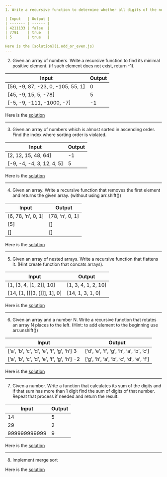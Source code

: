 ```yaml
---
1. Write a recursive function to determine whether all digits of the number are odd or not.

| Input   | Output |
| ------- | ------ |
| 4211133 | false  |
| 7791    | true   |
| 5       | true   |

Here is the [solution](1.odd_or_even.js)
---
```


2. Given an array of numbers. Write a recursive function to find its minimal positive
   element. (if such element does not exist, return -1).

| Input                             | Output |
| --------------------------------- | ------ |
| [56, -9, 87, -23, 0, -105, 55, 1] | 0      |
| [45, -9, 15, 5, -78]              | 5      |
| [-5, -9, -111, -1000, -7]         | -1     |

Here is the [solution](2.minimum_positive.js)

---

3. Given an array of numbers which is almost sorted in ascending order. Find the index
   where sorting order is violated.

| Input                     | Output |
| ------------------------- | ------ |
| [2, 12, 15, 48, 64]       | -1     |
| [-9, -4, -4, 3, 12, 4, 5] | 5      |

Here is the [solution](3.ascending.js)

---

4. Given an array. Write a recursive function that removes the first element and returns the
   given array. (without using arr.shift())

| Input              | Output          |
| ------------------ | --------------- |
| [6, 78, ‘n’, 0, 1] | [78, ‘n’, 0, 1] |
| [5]                | []              |
| []                 | []              |

Here is the [solution](4.shift.js)

---

5. Given an array of nested arrays. Write a recursive function that flattens it. (Hint create
   function that concats arrays).

| Input                       | Output              |
| --------------------------- | ------------------- |
| [1, [3, 4, [1, 2]], 10]     | [1, 3, 4, 1, 2, 10] |
| [14, [1, [[[3, []]], 1], 0] | [14, 1, 3, 1, 0]    |

Here is the [solution](5.nested.js)

---

6. Given an array and a number N. Write a recursive function that rotates an array N places to the left. (Hint: to add element to the beginning use arr.unshift())

| Input                                       | Output                                   |
| ------------------------------------------- | ---------------------------------------- |
| [‘a’, ‘b’, ‘c’, ‘d’, ‘e’, ‘f’, ‘g’, ‘h’] 3  | [‘d’, ‘e’, ‘f’, ‘g’, ‘h’, ‘a’, ‘b’, ‘c’] |
| [‘a’, ‘b’, ‘c’, ‘d’, ‘e’, ‘f’, ‘g’, ‘h’] -2 | [‘g’, ‘h’, ‘a’, ‘b’, ‘c’, ‘d’, ‘e’, ‘f’] |

Here is the [solution](6.rotate.js)

---

7. Given a number. Write a function that calculates its sum of the digits and if that sum has more than 1 digit find the sum of digits of that number. Repeat that process if needed and return the result.

| Input        | Output |
| ------------ | ------ |
| 14           | 5      |
| 29           | 2      |
| 999999999999 | 9      |

Here is the [solution](7.sum.js)

---

8. Implement merge sort

Here is the [solution](8.merge_sort.js)
